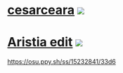 # [cesarceara](https://www.dropbox.com/s/tk1kz874x95ahrh/cesarceara.osk?dl=0) ![](https://osu.ppy.sh/ss/15232837/533e)
# [Aristia edit](https://www.dropbox.com/s/143elu7cwniumik/Aristia%28Edit%29%2Btrail.osk?dl=0) ![](https://prnt.sc/tjeear)
 https://osu.ppy.sh/ss/15232841/33d6
